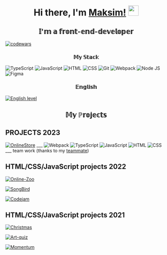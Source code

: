 <h1 align="center"> Hi there, I'm <a href="https://kazakovmaksim.github.io/rsschool-cv/" target="_blank">Maksim!</a> 
<img src="https://github.com/blackcater/blackcater/raw/main/images/Hi.gif" height="32"/></h1>
<h2 align="center">𝕀'𝕞 𝕒 𝕗𝕣𝕠𝕟𝕥-𝕖𝕟𝕕-𝕕𝕖𝕧𝕖𝕝𝕠𝕡𝕖𝕣</h2>

[![codewars](https://www.codewars.com/users/KazakovMaksim/badges/small)](https://www.codewars.com/users/KazakovMaksim) 
<h3 align="center">𝕄𝕪 𝕊𝕥𝕒𝕔𝕜</h3>

![TypeScript](https://img.shields.io/badge/TypeScript-6E85B2?style=flat-square&logo=typescript&logoColor=)
![JavaScript](https://img.shields.io/badge/JavaScript-3D2C8D?style=flat-square&logo=javascript&logoColor=)
![HTML](https://img.shields.io/badge/HTML-D83A56?style=flat-square-endpoint&logo=html5&labelColor=F3F3F3) 
![CSS](https://img.shields.io/badge/CSS-6E85B2?style=flat-square-endpoint&logo=css3) 
![Git](https://img.shields.io/badge/Git-6E85B2?style=flat-square-endpoint&logo=git&logoColor=) 
![Webpack](https://img.shields.io/badge/Webpack-blue?style=flat-square-endpoint&logo=webpack&labelColor=F3F3F3&logoColor=blue) 
![Node JS](https://img.shields.io/badge/Node_JS-EADEDE?style=flat-square-endpoint&logo=nodedotjs&logoColor=) 
![Figma](https://img.shields.io/badge/Figma-892CDC?style=flat-square-endpoint&logo=figma&logoColor=892CDC&labelColor=EADEDE)
<h3 align="center">𝔼𝕟𝕘𝕝𝕚𝕤𝕙</h3>

[![English level](https://img.shields.io/badge/English-A2-2D46B9?style=flat-square-endpoint&labelColor=EADEDE&logoColor=2D46B9)]()
<h2 align="center">𝕄𝕪 ℙ𝕣𝕠𝕛𝕖𝕔𝕥𝕤</h2>
<h2>PROJECTS 2023</h2>

[![OnlineStore](https://img.shields.io/badge/OnlineStore-3F3351?style=flat-square-endpoint&logo=netlify&logoColor=3F3351&labelColor=F3F3F3)](https://rss-school-online-store-ac-km.netlify.app/) ___
![Webpack](https://img.shields.io/badge/Webpack-blue?style=flat-square-endpoint&logo=webpack&labelColor=F3F3F3&logoColor=blue) 
![TypeScript](https://img.shields.io/badge/TypeScript-6E85B2?style=flat-square&logo=typescript&logoColor=)
![JavaScript](https://img.shields.io/badge/JavaScript-3D2C8D?style=flat-square&logo=javascript&logoColor=)
![HTML](https://img.shields.io/badge/HTML-D83A56?style=flat-square-endpoint&logo=html5&labelColor=F3F3F3) 
![CSS](https://img.shields.io/badge/CSS-6E85B2?style=flat-square-endpoint&logo=css3) ___ 
team work (thanks to my [teammate](https://github.com/AlmondChips))

<h2>HTML/CSS/JavaScript projects 2022</h2>

[![Online-Zoo](https://img.shields.io/badge/OnlineZoo-3F3351?style=flat-square-endpoint&logo=github&logoColor=3F3351&labelColor=F3F3F3)](https://rolling-scopes-school.github.io/kazakovmaksim-JSFE2022Q3/online-zoo/) 

[![SongBird](https://img.shields.io/badge/SongBird-3F3351?style=flat-square-endpoint&logo=github&logoColor=3F3351&labelColor=F3F3F3)](https://rolling-scopes-school.github.io/kazakovmaksim-JSFE2022Q3/songbird/)

[![Codejam](https://img.shields.io/badge/Codejam-3F3351?style=flat-square-endpoint&logo=github&logoColor=3F3351&labelColor=F3F3F3)](https://rolling-scopes-school.github.io/kazakovmaksim-JSFE2022Q3/codejam/)
<h2>HTML/CSS/JavaScript projects 2021</h2>

[![Christmas](https://img.shields.io/badge/Christmas-3F3351?style=flat-square-endpoint&logo=netlify&logoColor=3F3351&labelColor=F3F3F3)](https://christmas-task-kazakovmi.netlify.app/)

[![Art-quiz](https://img.shields.io/badge/ArtQuiz-3F3351?style=flat-square-endpoint&logo=github&logoColor=3F3351&labelColor=F3F3F3)](https://rolling-scopes-school.github.io/kazakovmaksim-JSFE2021Q3/art-quiz/)

[![Momentum](https://img.shields.io/badge/Momentum-3F3351?style=flat-square-endpoint&logo=netlify&logoColor=3F3351&labelColor=F3F3F3)](https://momentum-kazakovmi.netlify.app/)

<!--
**KazakovMaksim/KazakovMaksim** is a ✨ _special_ ✨ repository because its `README.md` (this file) appears on your GitHub profile.

Here are some ideas to get you started:

- 🔭 I’m currently working on ...
- 🌱 I’m currently learning ...
- 👯 I’m looking to collaborate on ...
- 🤔 I’m looking for help with ...
- 💬 Ask me about ...
- 📫 How to reach me: ...
- 😄 Pronouns: ...
- ⚡ Fun fact: ...
-->
